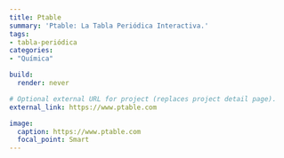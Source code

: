```yaml
---
title: Ptable
summary: 'Ptable: La Tabla Periódica Interactiva.'
tags:
- tabla-periódica
categories:
- "Química"

build:
  render: never

# Optional external URL for project (replaces project detail page).
external_link: https://www.ptable.com

image:
  caption: https://www.ptable.com
  focal_point: Smart
---
```


